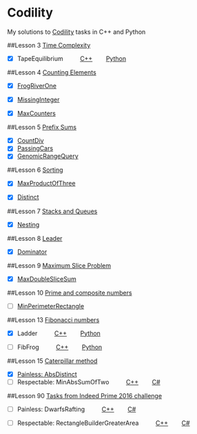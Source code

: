﻿Codility
========

My solutions to [Codility](https://codility.com/programmers/lessons/) tasks in C++ and Python

##Lesson 3 [Time Complexity](https://codility.com/programmers/lessons/1)
- [x] TapeEquilibrium  &nbsp;&nbsp;&nbsp;&nbsp;&nbsp;&nbsp;&nbsp;&nbsp; [C++][L1_1_C] &nbsp;&nbsp;&nbsp;&nbsp;&nbsp;&nbsp; [Python][L1_1_P]

##Lesson 4 [Counting Elements](https://codility.com/programmers/lessons/2)
- [x] [FrogRiverOne](https://github.com/kerydan/Codility/blob/master/src/C++/lesson2/L2_CountingElements_FrogRiverOne.cpp)
- [x] [MissingInteger](https://github.com/kerydan/Codility/blob/master/src/C++/lesson2/L2_CountingElements_MissingInteger.cpp)
- [x] [MaxCounters](https://github.com/kerydan/Codility/blob/master/src/C++/lesson2/L2_CountingElements_MaxCounters.cpp)


##Lesson 5 [Prefix Sums](https://codility.com/programmers/lessons/3)
- [x] [CountDiv](https://github.com/kerydan/Codility/blob/master/src/C++/lesson3/L3_PrefixSums_CountDiv.cpp)
- [x] [PassingCars](https://github.com/kerydan/Codility/blob/master/src/C++/lesson3/L3_PrefixSums_PassingCars.cpp)
- [x] [GenomicRangeQuery](https://github.com/kerydan/Codility/blob/master/src/C++/lesson3/L3_PrefixSums_GenomicRangeQuery.cpp)

##Lesson 6 [Sorting](https://codility.com/programmers/lessons/4)
- [x] [MaxProductOfThree](https://github.com/kerydan/Codility/blob/master/src/C++/lesson4/L4_Sorting_MaxProductOfThree.cpp)
- [x] [Distinct](https://github.com/kerydan/Codility/blob/master/src/C++/lesson4/L4_Sorting_Distinct.cpp)


##Lesson 7 [Stacks and Queues](https://codility.com/programmers/lessons/5)
- [x] [Nesting](https://github.com/kerydan/Codility/blob/master/src/C++/lesson5/L5_StacksAndQueues_Nesting.cpp)

##Lesson 8 [Leader](https://codility.com/programmers/lessons/6)
- [x] [Dominator](https://github.com/kerydan/Codility/blob/master/src/C++/lesson6/L6_Leader_Dominator.cpp)

##Lesson 9 [Maximum Slice Problem](https://codility.com/programmers/lessons/7)
- [x] [MaxDoubleSliceSum](https://github.com/kerydan/Codility/blob/master/src/C++/lesson7/L7_MSP_MaxDoubleSliceSum.cpp)

##Lesson 10 [Prime and composite numbers](https://codility.com/programmers/lessons/8)
- [ ] [MinPerimeterRectangle](https://github.com/kerydan/Codility/blob/master/src/C++/lesson8/L8_PACN_MinPerimeterRectangle.cpp)

##Lesson 13 [Fibonacci numbers](https://codility.com/programmers/lessons/11)
- [x] Ladder  &nbsp;&nbsp;&nbsp;&nbsp;&nbsp;&nbsp;&nbsp;&nbsp; [C++][L13_1_C] &nbsp;&nbsp;&nbsp;&nbsp;&nbsp;&nbsp; [Python][L13_1_P]
- [ ] FibFrog  &nbsp;&nbsp;&nbsp;&nbsp;&nbsp;&nbsp;&nbsp;&nbsp; [C++][L13_2_C] &nbsp;&nbsp;&nbsp;&nbsp;&nbsp;&nbsp; [Python][L13_2_P]


##Lesson 15 [Caterpillar method](https://codility.com/programmers/lessons/13)
- [x] [Painless: AbsDistinct](https://github.com/kerydan/Codility/blob/master/src/C++/lesson15/L15_Caterpillar_AbsDistinct.cpp)
- [ ] Respectable: MinAbsSumOfTwo  &nbsp;&nbsp;&nbsp;&nbsp;&nbsp;&nbsp;&nbsp;&nbsp; [C++][L15_2_C] &nbsp;&nbsp;&nbsp;&nbsp;&nbsp;&nbsp; [C#][L15_2_CS]

##Lesson 90 [Tasks from Indeed Prime 2016 challenge](https://codility.com/programmers/lessons/19/)
- [ ] Painless: DwarfsRafting  &nbsp;&nbsp;&nbsp;&nbsp;&nbsp;&nbsp;&nbsp;&nbsp; [C++][L90_1_C] &nbsp;&nbsp;&nbsp;&nbsp;&nbsp;&nbsp; [C#][L90_1_CS]
- [ ] Respectable: RectangleBuilderGreaterArea  &nbsp;&nbsp;&nbsp;&nbsp;&nbsp;&nbsp;&nbsp;&nbsp; [C++][L90_2_C] &nbsp;&nbsp;&nbsp;&nbsp;&nbsp;&nbsp; [C#][L90_2_CS]



[L1_1_C]: https://github.com/kerydan/Codility/blob/master/src/C++/lesson1/L1_TimeComplexity_TapeEquilibrium.cpp/
[L1_1_P]: https://github.com/kerydan/Codility/blob/master/src/Python/lesson1/L1_TimeComplexity_TapeEquilibrium.py/

[L13_1_C]: https://github.com/kerydan/Codility/blob/master/src/C++/lesson11/L11_Fibonacci_Ladder.cpp/
[L13_1_P]: https://github.com/kerydan/Codility/blob/master/src/Python/lesson11/L11_Fibonacci_Ladder.py/
[L13_2_C]: https://github.com/kerydan/Codility/blob/master/src/C++/lesson11/L11_Fibonacci_FibFrog.cpp/
[L13_2_P]: https://github.com/kerydan/Codility/blob/master/src/Python/lesson11/L11_Fibonacci_FibFrog.py/

[L15_2_C]: https://github.com/kerydan/Codility/blob/master/src/C++/lesson15/L15_Caterpillar_MinAbsSumOfTwo.cpp
[L15_2_CS]: https://github.com/kerydan/Codility/blob/master/src/CS/lesson15/L15_Caterpillar_MinAbsSumOfTwo.cs

[L90_1_C]: https://github.com/kerydan/Codility/blob/master/src/C++/lesson90/L90_DwarfRafting.cpp/
[L90_1_CS]: https://github.com/kerydan/Codility/blob/master/src/CS/lesson90/L90_DwarfRafting.cs/
[L90_2_C]: https://github.com/kerydan/Codility/blob/master/src/C++/lesson90/L90_RectBuilder.cpp/
[L90_2_CS]: https://github.com/kerydan/Codility/blob/master/src/CS/lesson90/L90_RectBuilder.cs/



